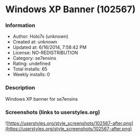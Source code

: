 # Windows XP Banner (102567)

### Information
- Author: Holo7s (unknown)
- Created at: unknown
- Updated at: 6/16/2014, 7:58:42 PM
- License: NO-REDISTRIBUTION
- Category: se7ensins
- Rating: undefined
- Total installs: 65
- Weekly installs: 0


### Description
Windows XP banner for se7ensins


### Screenshots (links to userstyles.org)
![https://userstyles.org/style_screenshots/102567-after.png](https://userstyles.org/style_screenshots/102567-after.png)


